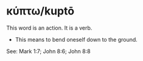 # κύπτω/kuptō
This word is an action. It is a verb.
* This means to bend oneself down to the ground.

See: Mark 1:7; John 8:6; John 8:8

